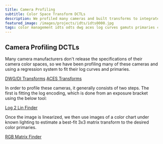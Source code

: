 ```yaml
---
title: Camera Profiling
subtitle: Color Space Transform DCTLs
description: We profiled many cameras and built transforms to integrate them into color management.
featured_image: /images/projects/idts/idts0000.jpg
tags: color management idts odts dwg aces log curves gamuts primaries chart regression input output device transforms
---
```


## Camera Profiling DCTLs

Many camera manufacturers don't release the specifications of their camera color spaces, so we have been profiling many of these cameras and using a regression system to fit their log curves and primaries.

<a href="https://github.com/thatcherfreeman/dwg-transforms" class="button button--large">DWG/DI Transforms</a> <a href="https://github.com/thatcherfreeman/aces-transforms" class="button button--large">ACES Transforms</a>

In order to profile these cameras, it generally consists of two steps. The first is fitting the log encoding, which is done from an exposure bracket using the below tool:

<a href="https://github.com/thatcherfreeman/log2lin-finder" class="button button--large">Log 2 Lin Finder</a>

Once the image is linearized, we then use images of a color chart under known lighting to estimate a best-fit 3x3 matrix transform to the desired color primaries.

<a href="https://github.com/thatcherfreeman/rgb-matrix-finder" class="button button--large">RGB Matrix Finder</a>
